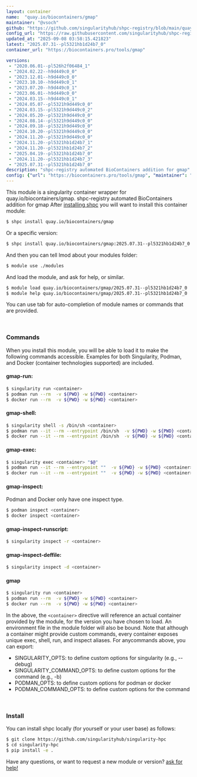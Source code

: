 ```yaml
---
layout: container
name:  "quay.io/biocontainers/gmap"
maintainer: "@vsoch"
github: "https://github.com/singularityhub/shpc-registry/blob/main/quay.io/biocontainers/gmap/container.yaml"
config_url: "https://raw.githubusercontent.com/singularityhub/shpc-registry/main/quay.io/biocontainers/gmap/container.yaml"
updated_at: "2025-09-08 03:58:15.421823"
latest: "2025.07.31--pl5321hb1d24b7_0"
container_url: "https://biocontainers.pro/tools/gmap"

versions:
 - "2020.06.01--pl526h2f06484_1"
 - "2024.02.22--h9d449c0_0"
 - "2023.12.01--h9d449c0_0"
 - "2023.10.10--h9d449c0_1"
 - "2023.07.20--h9d449c0_1"
 - "2023.06.01--h9d449c0_0"
 - "2024.03.15--h9d449c0_1"
 - "2024.05.07--pl5321h9d449c0_0"
 - "2024.03.15--pl5321h9d449c0_2"
 - "2024.05.20--pl5321h9d449c0_0"
 - "2024.08.14--pl5321h9d449c0_0"
 - "2024.09.18--pl5321h9d449c0_0"
 - "2024.10.20--pl5321h9d449c0_0"
 - "2024.11.20--pl5321h9d449c0_0"
 - "2024.11.20--pl5321hb1d24b7_1"
 - "2024.11.20--pl5321hb1d24b7_2"
 - "2025.04.19--pl5321hb1d24b7_0"
 - "2024.11.20--pl5321hb1d24b7_3"
 - "2025.07.31--pl5321hb1d24b7_0"
description: "shpc-registry automated BioContainers addition for gmap"
config: {"url": "https://biocontainers.pro/tools/gmap", "maintainer": "@vsoch", "description": "shpc-registry automated BioContainers addition for gmap", "latest": {"2025.07.31--pl5321hb1d24b7_0": "sha256:88f25e4636f44e9959583b6bf27e5fa0c21c62d6ffae70eaf72ff2c25cf6b939"}, "tags": {"2020.06.01--pl526h2f06484_1": "sha256:a4cf2182c8b982aa4e8214fcbc12b5acd88c8da1e751d005a9bb14e2c13358a8", "2024.02.22--h9d449c0_0": "sha256:c148f79cb0dff711da4469e4d4ff38a17d6b8524f5fbb0a93f0cedd79f99b817", "2023.12.01--h9d449c0_0": "sha256:d026f4c247543cd25e63fb1df9f8ad59335ce0e20d15b6ca11d29e9dac6a6233", "2023.10.10--h9d449c0_1": "sha256:66b71ed998dfad8bde8a114f9023a4039b939c9ed63a15acd24f96978dc5b3df", "2023.07.20--h9d449c0_1": "sha256:23fc44e13e8fed1277a1a2014006ffd1242107f219ee439c0ef48c160be56edd", "2023.06.01--h9d449c0_0": "sha256:4d4ad32be25de4e55920d392cfd8c60f0fcba3d672ba707eece257ee85710adb", "2024.03.15--h9d449c0_1": "sha256:d235feb81700a150677cf5cd5289beaf3eb3e5827408bdb0186bb6869704f279", "2024.05.07--pl5321h9d449c0_0": "sha256:8f4b12a6f1e8d77e4c9e1dd2777157ac7ac2aecdb161feebe6f2561f778544a5", "2024.03.15--pl5321h9d449c0_2": "sha256:0a9734310933bd0361a72c41a1b34a55ea043dc91e9cad586212f7e32b816d38", "2024.05.20--pl5321h9d449c0_0": "sha256:8fb3d7ec91e57595b1f5bcfc27a2a79f602271429483c0f5112cff454ca10149", "2024.08.14--pl5321h9d449c0_0": "sha256:18efffee9f4c656d576773d82e3f5eae329293f20f5ca9a57adc57166567878d", "2024.09.18--pl5321h9d449c0_0": "sha256:9e99a5d060fd7edcaab64c86d38e993dc5340fc6599982e6037df058add2af21", "2024.10.20--pl5321h9d449c0_0": "sha256:d6745b4879638cd3e26a5d6ff131b7b2e37143342dfe7977ce83b3eb41b3e519", "2024.11.20--pl5321h9d449c0_0": "sha256:a994432e80a2dbbae300c14a2db2b033777cbe7e70be8312d37e81cb392f4a7d", "2024.11.20--pl5321hb1d24b7_1": "sha256:2aadbf392a86326b37565ac578a4d900e556febfad805aa253c3397d57e5922a", "2024.11.20--pl5321hb1d24b7_2": "sha256:d4eb00861322f9078374b8ee8c235b9d92d9c3916be977311ba77486e0bb4007", "2025.04.19--pl5321hb1d24b7_0": "sha256:4bb2cd36057c398b16452e7495721c7cd9f4d6c9ea990b88f95cf67a68cf9718", "2024.11.20--pl5321hb1d24b7_3": "sha256:656036199eb1006d9e23b49bc31576129707c9360025766677caaa71d7f28123", "2025.07.31--pl5321hb1d24b7_0": "sha256:88f25e4636f44e9959583b6bf27e5fa0c21c62d6ffae70eaf72ff2c25cf6b939"}, "docker": "quay.io/biocontainers/gmap"}
---
```


This module is a singularity container wrapper for quay.io/biocontainers/gmap.
shpc-registry automated BioContainers addition for gmap
After [installing shpc](#install) you will want to install this container module:


```bash
$ shpc install quay.io/biocontainers/gmap
```

Or a specific version:

```bash
$ shpc install quay.io/biocontainers/gmap:2025.07.31--pl5321hb1d24b7_0
```

And then you can tell lmod about your modules folder:

```bash
$ module use ./modules
```

And load the module, and ask for help, or similar.

```bash
$ module load quay.io/biocontainers/gmap/2025.07.31--pl5321hb1d24b7_0
$ module help quay.io/biocontainers/gmap/2025.07.31--pl5321hb1d24b7_0
```

You can use tab for auto-completion of module names or commands that are provided.

<br>

### Commands

When you install this module, you will be able to load it to make the following commands accessible.
Examples for both Singularity, Podman, and Docker (container technologies supported) are included.

#### gmap-run:

```bash
$ singularity run <container>
$ podman run --rm  -v ${PWD} -w ${PWD} <container>
$ docker run --rm  -v ${PWD} -w ${PWD} <container>
```

#### gmap-shell:

```bash
$ singularity shell -s /bin/sh <container>
$ podman run --it --rm --entrypoint /bin/sh  -v ${PWD} -w ${PWD} <container>
$ docker run --it --rm --entrypoint /bin/sh  -v ${PWD} -w ${PWD} <container>
```

#### gmap-exec:

```bash
$ singularity exec <container> "$@"
$ podman run --it --rm --entrypoint ""  -v ${PWD} -w ${PWD} <container> "$@"
$ docker run --it --rm --entrypoint ""  -v ${PWD} -w ${PWD} <container> "$@"
```

#### gmap-inspect:

Podman and Docker only have one inspect type.

```bash
$ podman inspect <container>
$ docker inspect <container>
```

#### gmap-inspect-runscript:

```bash
$ singularity inspect -r <container>
```

#### gmap-inspect-deffile:

```bash
$ singularity inspect -d <container>
```



#### gmap

```bash
$ singularity run <container>
$ podman run --rm  -v ${PWD} -w ${PWD} <container>
$ docker run --rm  -v ${PWD} -w ${PWD} <container>
```


In the above, the `<container>` directive will reference an actual container provided
by the module, for the version you have chosen to load. An environment file in the
module folder will also be bound. Note that although a container
might provide custom commands, every container exposes unique exec, shell, run, and
inspect aliases. For anycommands above, you can export:

 - SINGULARITY_OPTS: to define custom options for singularity (e.g., --debug)
 - SINGULARITY_COMMAND_OPTS: to define custom options for the command (e.g., -b)
 - PODMAN_OPTS: to define custom options for podman or docker
 - PODMAN_COMMAND_OPTS: to define custom options for the command

<br>

### Install

You can install shpc locally (for yourself or your user base) as follows:

```bash
$ git clone https://github.com/singularityhub/singularity-hpc
$ cd singularity-hpc
$ pip install -e .
```

Have any questions, or want to request a new module or version? [ask for help!](https://github.com/singularityhub/singularity-hpc/issues)